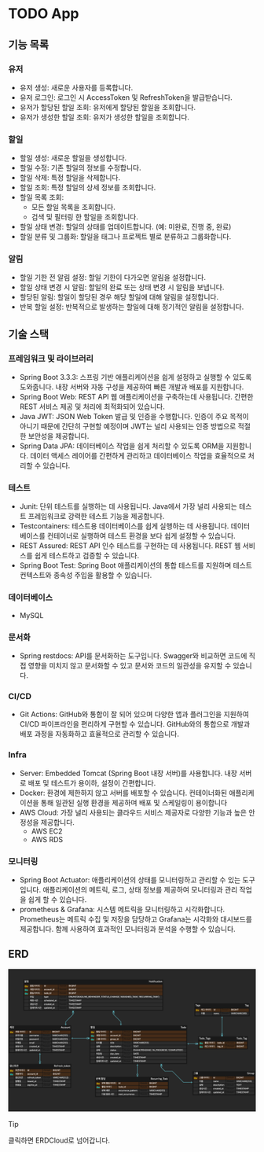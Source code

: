 # TODO App

## 기능 목록

### 유저

- 유저 생성: 새로운 사용자를 등록합니다.
- 유저 로그인: 로그인 시 AccessToken 및 RefreshToken을 발급받습니다.
- 유저가 할당된 할일 조회: 유저에게 할당된 할일을 조회합니다.
- 유저가 생성한 할일 조회: 유저가 생성한 할일을 조회합니다.

### 할일

- 할일 생성: 새로운 할일을 생성합니다.
- 할일 수정: 기존 할일의 정보를 수정합니다.
- 할일 삭제: 특정 할일을 삭제합니다.
- 할일 조회: 특정 할일의 상세 정보를 조회합니다.
- 할일 목록 조회:
    - 모든 할일 목록을 조회합니다.
    - 검색 및 필터링 한 할일을 조회합니다.
- 할일 상태 변경: 할일의 상태를 업데이트합니다. (예: 미완료, 진행 중, 완료)
- 할일 분류 및 그룹화: 할일을 태그나 프로젝트 별로 분류하고 그룹화합니다.

### 알림

- 할일 기한 전 알림 설정: 할일 기한이 다가오면 알림을 설정합니다.
- 할일 상태 변경 시 알림: 할일의 완료 또는 상태 변경 시 알림을 보냅니다.
- 할당된 알림: 할일이 할당된 경우 해당 할일에 대해 알림을 설정합니다.
- 반복 할일 설정: 반복적으로 발생하는 할일에 대해 정기적인 알림을 설정합니다.

## 기술 스택

### 프레임워크 및 라이브러리

- Spring Boot 3.3.3: 스프링 기반 애플리케이션을 쉽게 설정하고 실행할 수 있도록 도와줍니다. 내장 서버와 자동 구성을 제공하여 빠른 개발과 배포를 지원합니다.
- Spring Boot Web: REST API 웹 애플리케이션을 구축하는데 사용됩니다. 간편한 REST 서비스 제공 및 처리에 최적화되어 있습니다.
- Java JWT: JSON Web Token 발급 및 인증을 수행합니다. 인증이 주요 목적이 아니기 때문에 간단히 구현할 예정이며 JWT는 널리 사용되는 인증 방법으로 적절한 보안성을 제공합니다.
- Spring Data JPA: 데이터베이스 작업을 쉽게 처리할 수 있도록 ORM을 지원합니다. 데이터 액세스 레이어를 간편하게 관리하고 데이터베이스 작업을 효율적으로 처리할 수 있습니다.

### 테스트

- Junit: 단위 테스트를 실행하는 데 사용됩니다. Java에서 가장 널리 사용되는 테스트 프레임워크로 강력한 테스트 기능을 제공합니다.
- Testcontainers: 테스트용 데이터베이스를 쉽게 실행하는 데 사용됩니다. 데이터베이스를 컨테이너로 실행하여 테스트 환경을 보다 쉽게 설정할 수 있습니다.
- REST Assured: REST API 인수 테스트를 구현하는 데 사용됩니다. REST 웹 서비스를 쉽게 테스트하고 검증할 수 있습니다.
- Spring Boot Test: Spring Boot 애플리케이션의 통합 테스트를 지원하며 테스트 컨텍스트와 종속성 주입을 활용할 수 있습니다.

### 데이터베이스

- MySQL

### 문서화

- Spring restdocs: API를 문서화하는 도구입니다. Swagger와 비교하면 코드에 직접 영향을 미치지 않고 문서화할 수 있고 문서와 코드의 일관성을 유지할 수 있습니다.

### CI/CD

- Git Actions: GitHub와 통합이 잘 되어 있으며 다양한 앱과 플러그인을 지원하여 CI/CD 파이프라인을 편리하게 구현할 수 있습니다. GitHub와의 통합으로 개발과 배포 과정을 자동화하고 효율적으로 관리할 수 있습니다.

### Infra

- Server: Embedded Tomcat (Spring Boot 내장 서버)를 사용합니다. 내장 서버로 배포 및 테스트가 용이하, 설정이 간편합니다.
- Docker: 환경에 제한하지 않고 서버를 배포할 수 있습니다. 컨테이너화된 애플리케이션을 통해 일관된 실행 환경을 제공하며 배포 및 스케일링이 용이합니다
- AWS Cloud: 가장 널리 사용되는 클라우드 서비스 제공자로 다양한 기능과 높은 안정성을 제공합니다.
    - AWS EC2
    - AWS RDS

### 모니터링

- Spring Boot Actuator: 애플리케이션의 상태를 모니터링하고 관리할 수 있는 도구입니다. 애플리케이션의 메트릭, 로그, 상태 정보를 제공하여 모니터링과 관리 작업을 쉽게 할 수 있습니다.
- prometheus & Grafana: 시스템 메트릭을 모니터링하고 시각화합니다. Prometheus는 메트릭 수집 및 저장을 담당하고 Grafana는 시각화와 대시보드를 제공합니다. 함께 사용하여 효과적인 모니터링과 분석을 수행할 수 있습니다.

## ERD

[![ERD](assets/images/erd.png)](https://www.erdcloud.com/d/g7iKqHQtHMdXrKiEu)

> [!TIP] 
> 클릭하면 ERDCloud로 넘어갑니다.


